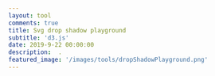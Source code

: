 ```yaml
---
layout: tool
comments: true
title: Svg drop shadow playground
subtitle: 'd3.js'
date: 2019-9-22 00:00:00
description:  .
featured_image: '/images/tools/dropShadowPlayground.png'
---
```

<style>



 input[type=range] {
  box-sizing: border-box;
  font-size: 16px;
  line-height: 1;
  height: 2em;
  background-color: transparent;
  cursor: pointer;
  -webkit-appearance: slider-horizontal;
  width: 70%;
}

input[type=range]::-webkit-slider-thumb {
  -webkit-appearance: none;
}
input[type=range]:focus {
  outline: none;
}
input[type=range]::-ms-track {
  width: 100%;
  cursor: pointer;
  background: transparent;
  border-color: transparent;
  color: transparent;
}
input[type=range]::-webkit-slider-thumb {
  -webkit-appearance: none;
  width: 2em;
  height: 2em;
  margin-top: 0;
  background-color: #16a085;
  border-radius: 1em;
  border: 2px solid rgba(255, 255, 255, 0.5);
  cursor: pointer;
}
input[type=range]::-moz-range-thumb {
  width: 2em;
  height: 2em;
  margin-top: 0;
  background-color: #16a085;
  border-radius: 1em;
  border: 2px solid rgba(255, 255, 255, 0.5);
  cursor: pointer;
}
input[type=range]::-ms-thumb {
  width: 2em;
  height: 2em;
  margin-top: 0;
  background-color: #16a085;
  border-radius: 1em;
  border: 2px solid rgba(255, 255, 255, 0.5);
  cursor: pointer;
}
input[type=range]:hover::-webkit-slider-thumb {
  border-color: rgba(255, 255, 255, 0.7);
}
input[type=range]:hover::-moz-range-thumb {
  border-color: rgba(255, 255, 255, 0.7);
}
input[type=range]:hover::-ms-thumb {
  border-color: rgba(255, 255, 255, 0.7);
}
input[type=range]:active::-webkit-slider-thumb {
  border-color: #ffffff;
}
input[type=range]:active::-moz-range-thumb {
  border-color: #ffffff;
}
input[type=range]:active::-ms-thumb {
  border-color: #ffffff;
}
input[type=range]::-webkit-slider-runnable-track {
  width: 100%;
  cursor: pointer;
  height: 1em;
  border-bottom: 2px solid rgba(255, 255, 255, 0.5);
  background-color: transparent;
}
input[type=range]::-moz-range-track {
  width: 100%;
  cursor: pointer;
  height: 1em;
  border-bottom: 2px solid rgba(255, 255, 255, 0.5);
  background-color: transparent;
}
input[type=range]::-ms-track {
  background: transparent;
  border-color: transparent;
  color: transparent;
}

</style> 
<div class='page-observable-wrapper'>


<div id="fb-root"></div>
 <div class='observable-wrapper div-number-1'>
</div>
<div>


<div class='block'>
  <div class='observable-wrapper div-number-2'>
  </div>
    <div class='observable-wrapper div-number-4'>
  </div>
 </div>



 


</div>

<style>
.page-observable-wrapper {
  padding:20px;
}


   

</style>

<div class="full-page-blog-width" style="clear:both">
 

</div>



<div style='display:none' data-type='module' class='script-this'>
    
 console.log('start')
  import notebook from "https://api.observablehq.com/@bumbeishvili/svg-drop-shadows.js";

console.log('imported')

const html = document.querySelector('.full-page-blog-width').innerHTML;
document.querySelector('.full-page-blog-width').innerHTML=(html+notebook.modules[0].variables
.filter(d=>d)
.map((d,i)=>{

  if(i<0 || i>20) return '';
  return ` <d`+`iv " class="observable-wrapper div-number-${i}" 
               ${i>=21 || [3,6,7,8,9,10,11,12,13,14,15,16,17,18,19,20,21,22].indexOf(i)!=-1?"style='display:none'":''}></`+`div>`
})
.join(''));

console.log('created')


  import {Inspector, Runtime} from "https://unpkg.com/@observablehq/runtime@3/dist/runtime.js";
 
 

   let i=1;
   Runtime.load(notebook, (variable) => {
       const selector = `.observable-wrapper.div-number-${i++}`
       if(document.querySelector(selector)){
          return new Inspector(document.querySelector(selector));
       }

   });

console.log('finished');


   
</div>
 

<script>

     s = document.createElement('script');
    s.type = 'module';
    var code = document.querySelector('.script-this').innerText;
    try {
      s.appendChild(document.createTextNode(code));
      document.body.appendChild(s);
    } catch (e) {
      s.text = code;
      document.body.appendChild(s);
}

 </script>